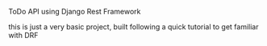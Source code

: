 ToDo API using Django Rest Framework

this is just a very basic project, built following a quick tutorial to get familiar with DRF